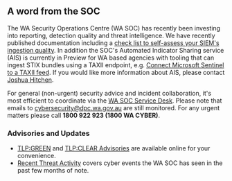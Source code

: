 ## A word from the SOC

The WA Security Operations Centre (WA SOC) has recently been investing into reporting, detection quality and threat intelligence. We have recently published documentation including a [check list to self-assess your SIEM's ingestion quality](https://wagov.github.io/wasocshared/#/onboarding/baseline-event-ingestion). In addition the SOC's Automated Indicator Sharing service (AIS) is currently in Preview for WA based agencies with tooling that can ingest STIX bundles using a TAXII endpoint, e.g. [Connect Microsoft Sentinel to a TAXII feed](https://learn.microsoft.com/en-us/azure/sentinel/connect-threat-intelligence-taxii). If you would like more information about AIS, please contact [Joshua Hitchen](mailto:joshua.hitchen@dpc.wa.gov.au).

For general (non-urgent) security advice and incident collaboration, it's most efficient to coordinate via the [WA SOC Service Desk](https://wagov.github.io/wasocshared/#/docs/incident-reporting.md). Please note that emails to cybersecurity@dpc.wa.gov.au are still monitored. For any urgent matters please call **1800 922 923 (1800 WA CYBER)**.

### Advisories and Updates

- [TLP:GREEN](https://wasocshared.blob.core.windows.net/tlp-green/index.html?{sas}#/tlp-green/advisories.md) and [TLP:CLEAR Advisories](https://wagov.github.io/wasocshared/#/advisories.md) are available online for your convenience.
- [Recent Threat Activity](https://wagov.github.io/wasocshared/#/threat-activity.md) covers cyber events the WA SOC has seen in the past few months of note.
